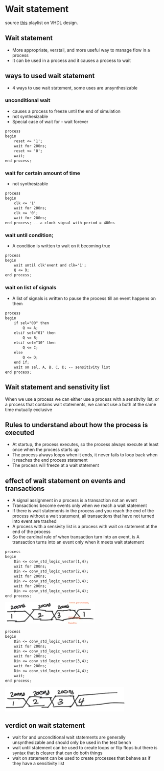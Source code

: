 # Wait statement
source [this](https://www.youtube.com/playlist?list=PLyWAP9QBe16p2HXVcyEgGAFicXJI797jK) playlist on VHDL design.

## Wait statement
   - More appropriate, verstail, and more useful way to manage flow in a process
   - It can be used in a process and it  causes a process to wait

## ways to used wait statement
- 4 ways to use wait statement, some uses are unsynthesizable 
### unconditional wait
   - causes a process to freeze until the end of simulation 
   - not synthesizable
   - Special case of wait for - wait forever

```
process
begin
    reset <= '1';
    wait for 200ns;
    reset <= '0';
    wait;
end process;
```

### wait for certain amount of time
   - not synthesizable
```
process
begin
    clk <= '1'
    wait for 200ns;
    clk <= '0';
    wait for 200ns;
end process; -- a clock signal with period = 400ns
```

### wait until condition;
- A condition is written to wait on it becoming true

```
process
begin
    wait until clk'event and clk='1';
    Q <= D;
end process;
```

### wait on list of signals
- A list of signals is written to pause the process till an event happens on them

```
process
begin
    if sel="00" then
        Q <= A;
    elsif sel="01" then
        Q <= B;
    elsif sel="10" then
        Q <= C;
    else
        Q <= D;
    end if;
    wait on sel, A, B, C, D; -- sensitivity list
end process;
```

## Wait statement and senstivity list
When we use a process we can either use a process with a sensitvity list, or a process that contains wait statements, we cannot use a both at the same time mutually exclusive


## Rules to understand about how the process is executed
   - At startup, the process executes, so the process always execute at least once when the process starts up 
   - The process always loops when it ends, it never fails to loop back when it reaches the end process statement
   - The process will freeze at a wait statement
## effect of wait statement on events and transactions
   - A signal assignment in a process is a transaction not an event
   - Transactions become events only when we reach a wait statement
   - If there is wait statements in the process and you reach the end of the process without a wait statement, all transactions that have not turned into event are trashed
   - A process with a sensivity list is a process with wait on statement at the end of the process
   - So the cardinal rule of when transaction turn into an event, is A transaction turns into an event only when it meets wait statement

```
process
begin
    Din <= conv_std_logic_vector(1,4);
    wait for 200ns;
    Din <= conv_std_logic_vector(2,4);
    wait for 200ns;
    Din <= conv_std_logic_vector(3,4);
    wait for 200ns;
    Din <= conv_std_logic_vector(4,4);
end process;
```
![process-wait-statement-code-pulses](imgs/process-transaction-event/process-wait-statement-code-pulses.png)

```
process
begin
    Din <= conv_std_logic_vector(1,4);
    wait for 200ns;
    Din <= conv_std_logic_vector(2,4);
    wait for 200ns;
    Din <= conv_std_logic_vector(3,4);
    wait for 200ns;
    Din <= conv_std_logic_vector(4,4);
    wait;
end process;
```
![process-end-wait-statement-code-pulses](imgs/process-transaction-event/process-end-wait-statement-code-pulses.png)

## verdict on wait statement 
   - wait for and unconditional wait statements are generally unsynthesizable and should only be used in the test bench
   - wait until statement can be used to create loops or flip flops but there is syntax that is clearer that can do both things
   - wait on statement can be used to create processes that behave as if they have a sensitivity list

